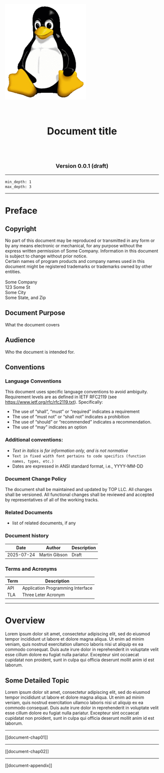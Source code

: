 <!--
title: "Main Document Template"
author: "Martin Gibson"
date: "2020-01-12"
-->

<!--
Template for a document "main" with
- A logo image, top right aligned
- Title, centre aligned
- Basic TOC structure
- Page breaks for the MD->HTML-PDF conversion

Note:
To right align an image you would need:
<img align="right" src="../images/some_logo_image.png">
This will display properly on GitHub but may not display locally,
nor will it convert to PDF properly (since we run the conversion locally)
So fallback to using markdown only for now...

YOU MUST:
- Adjust the relative path to the logo
- Change the <title> tag (just to satisfy the conversion).
- Change the front page (L1 header, version)
- Update the "Document Purpose" and ""Audience" content in the "Preface"
- The rest of the Sections (overview and onwards are up to you)
- Update the TOC and headers to match your needs
- Update the acronym table
- Update the version table

TO ADD CHAPTERS
- create the chapter as a separate file using the Doc Chapter Template. 
- link in the chapter note, i.e. : [[document_chapXX]]
- prefix the link with ! to see the contents in place

## Chapter X
<br/>
[[Chapter X]]
-->


![Logo](images/tux.png)

<br/>
<br/>

<p style="text-align: center; font-size: 32px; font-weight: bold;">
  Document title
</p>

<br/>
<br/>

<p style="text-align: center; font-size: 18px; font-weight: bold;">
  Version 0.0.1 (draft)
</p>

<!---------------------------------------------------------------------------------------
Generate a page break in PDF output
---------------------------------------------------------------------------------------->
<div style="page-break-after: always;"></div>

---
<!---------------------------------------------------------------------------------------
See https://github.com/ActiveVideo/docs/blob/main/templates/basic.md for original CSS annotated 
TOC logic. Initially we are trying the Obsidian TOC plugin to see if that works with thte HTML, pandoc workflow. If it doesn't we will fallback to 
---------------------------------------------------------------------------------------->
```toc
min_depth: 1
max_depth: 3
```
<!---------------------------------------------------------------------------------------
Generate a page break in PDF output
---------------------------------------------------------------------------------------->
<div style="page-break-after: always;"></div>

---
# Preface

## Copyright
No part of this document may be reproduced or transmitted in any form or by any means electronic or mechanical, for any purpose without the express written permission of Some Company. Information in this document is subject to change without prior notice. <br/>
Certain names of program products and company names used in this document might be registered trademarks or trademarks owned by other entities.
<br/>
<br/>
Some Company<br/>
123 Some St<br/>
Some City<br/>
Some State, and Zip<br/>

## Document Purpose
What the document covers 

## Audience
Who the document is intended for. 

## Conventions
### Language Conventions
This document uses specific language conventions to avoid ambiguity. Requirement levels are as defined in IETF RFC2119 (see https://www.ietf.org/rfc/rfc2119.txt). Specifically:
- The use of “shall”, “must” or “required” indicates a requirement
- The use of “must not” or “shall not” indicates a prohibition
- The use of “should” or “recommended” indicates a recommendation.
- The use of “may” indicates an option

### Additional conventions:
- *Text in italics is for information only, and is not normative*
- `Text in fixed width font pertains to code specifics (function names, types, etc.)`
- Dates are expressed in ANSI standard format, i.e., YYYY-MM-DD

### Document Change Policy
The document shall be maintained and updated by TOP LLC. All changes shall be versioned. All functional changes shall be reviewed and accepted by representatives of all of the working tracks. 

### Related Documents
- list of related documents, if any

### Document history
| Date       | Author        | Description |
| ---------- | ------------- | ----------- |
| 2025-07-24 | Martin Gibson | Draft       |

### Terms and Acronyms
| Term   | Description                            |
| ------ | -------------------------------------- |
| API    | Application Programming Interface      |
| TLA    | Three Leter Acronym                    |


<!---------------------------------------------------------------------------------------
Generate a page break in PDF output
---------------------------------------------------------------------------------------->
<div style="page-break-after: always;"></div>

---
# Overview

Lorem ipsum dolor sit amet, consectetur adipiscing elit, sed do eiusmod tempor incididunt ut labore et dolore magna aliqua. Ut enim ad minim veniam, quis nostrud exercitation ullamco laboris nisi ut aliquip ex ea commodo consequat. Duis aute irure dolor in reprehenderit in voluptate velit esse cillum dolore eu fugiat nulla pariatur. Excepteur sint occaecat cupidatat non proident, sunt in culpa qui officia deserunt mollit anim id est laborum.

## Some Detailed Topic

Lorem ipsum dolor sit amet, consectetur adipiscing elit, sed do eiusmod tempor incididunt ut labore et dolore magna aliqua. Ut enim ad minim veniam, quis nostrud exercitation ullamco laboris nisi ut aliquip ex ea commodo consequat. Duis aute irure dolor in reprehenderit in voluptate velit esse cillum dolore eu fugiat nulla pariatur. Excepteur sint occaecat cupidatat non proident, sunt in culpa qui officia deserunt mollit anim id est laborum.

<!---------------------------------------------------------------------------------------
Generate a page break in PDF output
---------------------------------------------------------------------------------------->
<div style="page-break-after: always;"></div>

---
[[document-chap01]]

<!---------------------------------------------------------------------------------------
Generate a page break in PDF output
---------------------------------------------------------------------------------------->
<div style="page-break-after: always;"></div>

---
[[document-chap02]]

<!---------------------------------------------------------------------------------------
Generate a page break in PDF output
---------------------------------------------------------------------------------------->
<div style="page-break-after: always;"></div>

---
[[document-appendix]]

